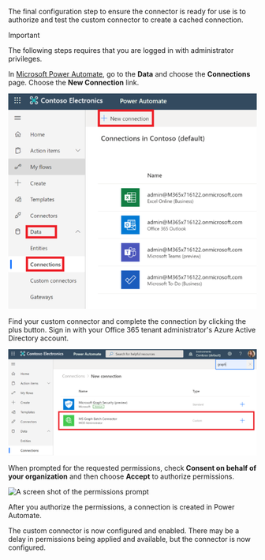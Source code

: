 <!-- markdownlint-disable MD002 MD041 -->

The final configuration step to ensure the connector is ready for use is to authorize and test the custom connector to create a cached connection.

> [!IMPORTANT]
> The following steps requires that you are logged in with administrator privileges.

In [Microsoft Power Automate](https://flow.microsoft.com), go to the **Data** and choose the **Connections** page. Choose the **New Connection** link.

![A screen shot of the permissions prompt](./images/CustomConnector-7.png)

Find your custom connector and complete the connection by clicking the plus button. Sign in with your Office 365 tenant administrator's Azure Active Directory account.

![A screen shot of the permissions prompt](./images/CustomConnector-8.png)

When prompted for the requested permissions, check **Consent on behalf of your organization** and then choose **Accept** to authorize permissions.

![A screen shot of the permissions prompt](./images/flow-conn8.png)

After you authorize the permissions, a connection is created in Power Automate.

The custom connector is now configured and enabled. There may be a delay in permissions being applied and available, but the connector is now configured.
